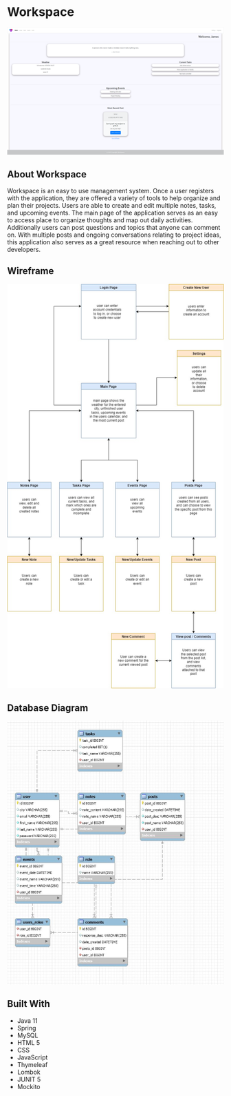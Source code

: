 # Workspace
![alt_text](./images/Workspace_MainScreenshot.png)
## About Workspace
Workspace is an easy to use management system. Once a user registers with the application, they are offered a variety of tools to help organize and plan their projects. Users are able to create and edit multiple notes, tasks, and upcoming events. The main page of the application serves as an easy to access place to organize thoughts and map out daily activities. Additionally users can post questions and topics that anyone can comment on. With multiple posts and ongoing conversations relating to project ideas, this application also serves as a great resource when reaching out to other developers.
## Wireframe
![alt_text](./images/Capstone_Wireframe.jpg)
## Database Diagram
![alt_text](./images/Workspace_Database_Diagram.JPG)
## Built With
- Java 11
- Spring
- MySQL
- HTML 5
- CSS
- JavaScript
- Thymeleaf
- Lombok
- JUNIT 5
- Mockito